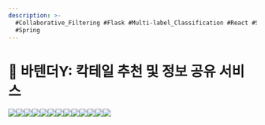 ```yaml
---
description: >-
  #Collaborative_Filtering #Flask #Multi-label_Classification #React #SBERT
  #Spring
---
```


# 🍷 바텐더Y: 칵테일 추천 및 정보 공유 서비스

![](<../../../.gitbook/assets/Untitled (4).png>)![](<../../../.gitbook/assets/Untitled 1 (3).png>)![](<../../../.gitbook/assets/Untitled 2 (3).png>)![](<../../../.gitbook/assets/Untitled 3 (1).png>)![](<../../../.gitbook/assets/Untitled 4 (4).png>)![](<../../../.gitbook/assets/Untitled 5 (5).png>)![](<../../../.gitbook/assets/Untitled 6 (1).png>)![](<../../../.gitbook/assets/Untitled 7 (5).png>)![](<../../../.gitbook/assets/Untitled 8 (5).png>)![](<../../../.gitbook/assets/Untitled 9 (5).png>)![](<../../../.gitbook/assets/Untitled 10 (5).png>)![](<../../../.gitbook/assets/Untitled 11 (1).png>)![](<../../../.gitbook/assets/Untitled 12 (4).png>)
